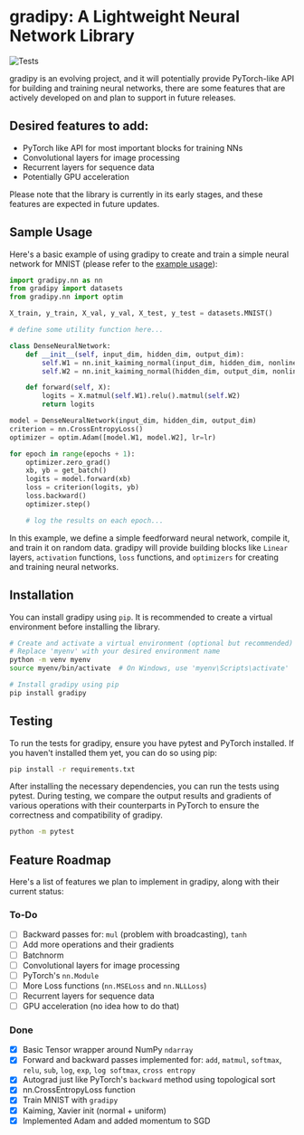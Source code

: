 
# gradipy: A Lightweight Neural Network Library
![Tests](https://github.com/eljanmahammadli/gradipy/actions/workflows/ci.yml/badge.svg)

gradipy is an evolving project, and it will potentially provide PyTorch-like API for building and training neural networks, there are some features that are actively developed on and plan to support in future releases.

## Desired features to add:
- PyTorch like API for most important blocks for training NNs 
- Convolutional layers for image processing
- Recurrent layers for sequence data
- Potentially GPU acceleration

Please note that the library is currently in its early stages, and these features are expected in future updates.



## Sample Usage

Here's a basic example of using gradipy to create and train a simple neural network for MNIST (please refer to the [example usage](https://github.com/eljanmahammadli/gradipy/blob/main/examples/mnist.py)): 

```python
import gradipy.nn as nn
from gradipy import datasets
from gradipy.nn import optim

X_train, y_train, X_val, y_val, X_test, y_test = datasets.MNIST()

# define some utility function here...

class DenseNeuralNetwork:
    def __init__(self, input_dim, hidden_dim, output_dim):
        self.W1 = nn.init_kaiming_normal(input_dim, hidden_dim, nonlinearity="relu")
        self.W2 = nn.init_kaiming_normal(hidden_dim, output_dim, nonlinearity="relu")

    def forward(self, X):
        logits = X.matmul(self.W1).relu().matmul(self.W2)
        return logits

model = DenseNeuralNetwork(input_dim, hidden_dim, output_dim)
criterion = nn.CrossEntropyLoss()
optimizer = optim.Adam([model.W1, model.W2], lr=lr)

for epoch in range(epochs + 1):
    optimizer.zero_grad()
    xb, yb = get_batch()
    logits = model.forward(xb)
    loss = criterion(logits, yb)
    loss.backward()
    optimizer.step()

    # log the results on each epoch...
```

In this example, we define a simple feedforward neural network, compile it, and train it on random data. gradipy will provide building blocks like `Linear` layers, `activation` functions, `loss` functions, and `optimizers` for creating and training neural networks.

## Installation
You can install gradipy using `pip`. It is recommended to create a virtual environment before installing the library.
```bash
# Create and activate a virtual environment (optional but recommended)
# Replace 'myenv' with your desired environment name
python -m venv myenv
source myenv/bin/activate  # On Windows, use 'myenv\Scripts\activate'

# Install gradipy using pip
pip install gradipy
```

## Testing
To run the tests for gradipy, ensure you have pytest and PyTorch installed. If you haven't installed them yet, you can do so using pip:
```bash
pip install -r requirements.txt
```
After installing the necessary dependencies, you can run the tests using pytest. During testing, we compare the output results and gradients of various operations with their counterparts in PyTorch to ensure the correctness and compatibility of gradipy.
```bash
python -m pytest
```

## Feature Roadmap

Here's a list of features we plan to implement in gradipy, along with their current status:

### To-Do

- [ ] Backward passes for: `mul` (problem with broadcasting), `tanh`
- [ ] Add more operations and their gradients
- [ ] Batchnorm
- [ ] Convolutional layers for image processing
- [ ] PyTorch's `nn.Module`
- [ ] More Loss functions (`nn.MSELoss` and `nn.NLLLoss`)
- [ ] Recurrent layers for sequence data
- [ ] GPU acceleration (no idea how to do that)

### Done

- [x] Basic Tensor wrapper around NumPy `ndarray`
- [x] Forward and backward passes implemented for: `add`, `matmul`, `softmax`, `relu`, `sub`, `log`, `exp`, `log softmax`, `cross entropy` 
- [x] Autograd just like PyTorch's `backward` method using topological sort
- [x] nn.CrossEntropyLoss function 
- [x] Train MNIST with `gradipy`
- [x] Kaiming, Xavier init (normal + uniform)
- [x] Implemented Adam and added momentum to SGD
